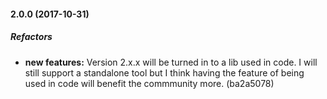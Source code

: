 #### 2.0.0 (2017-10-31)

##### Refactors

* **new features:** Version 2.x.x will be turned in to a lib used in code. I will still support a standalone tool but I think having the feature of being used in code will benefit the commmunity more. (ba2a5078)

